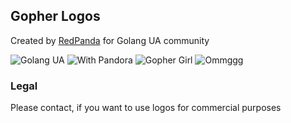 ## Gopher Logos

Created by [RedPanda](http://panda-art.red/) for Golang UA community 

![Golang UA](./PNG/go_ua.png=150x200)
![With Pandora](./PNG/with_pandora.png=150x200)
![Gopher Girl](./PNG/modern_merlin.png=150x200)
![Ommggg](./PNG/gopher_girl.png=150x200)

### Legal

Please contact, if you want to use logos for commercial purposes 